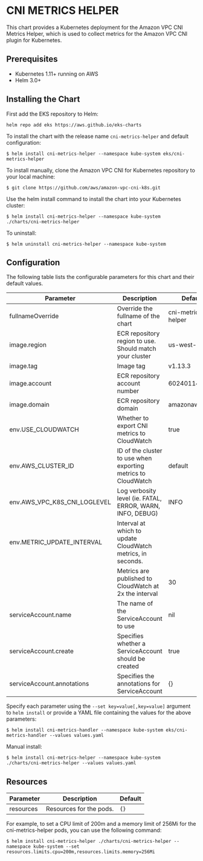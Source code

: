 # CNI METRICS HELPER

This chart provides a Kubernetes deployment for the Amazon VPC CNI Metrics Helper, which is used to collect metrics for the Amazon VPC CNI plugin for Kubernetes.

## Prerequisites

- Kubernetes 1.11+ running on AWS
- Helm 3.0+

## Installing the Chart

First add the EKS repository to Helm:

```shell
helm repo add eks https://aws.github.io/eks-charts
```

To install the chart with the release name `cni-metrics-helper` and default configuration:

```shell
$ helm install cni-metrics-helper --namespace kube-system eks/cni-metrics-helper
```

To install manually, clone the Amazon VPC CNI for Kubernetes repository to your local machine:

```shell
$ git clone https://github.com/aws/amazon-vpc-cni-k8s.git
```

Use the helm install command to install the chart into your Kubernetes cluster:

```shell
$ helm install cni-metrics-helper --namespace kube-system ./charts/cni-metrics-helper
```

To uninstall:

```shell
$ helm uninstall cni-metrics-helper --namespace kube-system
```

## Configuration

The following table lists the configurable parameters for this chart and their default values.

| Parameter                    | Description                                                   | Default            |
|------------------------------|---------------------------------------------------------------|--------------------|
| fullnameOverride             | Override the fullname of the chart                            | cni-metrics-helper |
| image.region                 | ECR repository region to use. Should match your cluster       | us-west-2          |
| image.tag                    | Image tag                                                     | v1.13.3            |
| image.account                | ECR repository account number                                 | 602401143452       |
| image.domain                 | ECR repository domain                                         | amazonaws.com      |
| env.USE_CLOUDWATCH           | Whether to export CNI metrics to CloudWatch                   | true               |
| env.AWS_CLUSTER_ID           | ID of the cluster to use when exporting metrics to CloudWatch | default            |
| env.AWS_VPC_K8S_CNI_LOGLEVEL | Log verbosity level (ie. FATAL, ERROR, WARN, INFO, DEBUG)     | INFO               |
| env.METRIC_UPDATE_INTERVAL   | Interval at which to update CloudWatch metrics, in seconds.   |                    |
|                              | Metrics are published to CloudWatch at 2x the interval        | 30                 |
| serviceAccount.name          | The name of the ServiceAccount to use                         | nil                |
| serviceAccount.create        | Specifies whether a ServiceAccount should be created          | true               |
| serviceAccount.annotations   | Specifies the annotations for ServiceAccount                  | {}                 |

Specify each parameter using the `--set key=value[,key=value]` argument to `helm install` or provide a YAML file containing the values for the above parameters:

```shell
$ helm install cni-metrics-handler --namespace kube-system eks/cni-metrics-handler --values values.yaml
```

Manual install:
```shell
$ helm install cni-metrics-helper --namespace kube-system ./charts/cni-metrics-helper --values values.yaml
```

## Resources

| Parameter                 | Description                                    | Default |
|---------------------------|------------------------------------------------|---------|
|    resources              | Resources for the pods.                        |   `{}`  |

For example, to set a CPU limit of 200m and a memory limit of 256Mi for the cni-metrics-helper pods, you can use the following command:

```shell
$ helm install cni-metrics-helper ./charts/cni-metrics-helper --namespace kube-system --set resources.limits.cpu=200m,resources.limits.memory=256Mi
```
